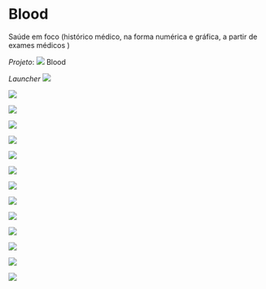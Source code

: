# Blood
Saúde em foco (histórico médico, na forma numérica e gráfica, a partir de exames médicos )

*Projeto*: ![](Docs/Media/Blood32.jpg) Blood 

*Launcher*
![](Docs/Media/BloodLauncher.jpg)

![](Docs/Media/BloodSettings1.jpg)

![](Docs/Media/BloodSettings2.jpg)

![](Docs/Media/BloodSettings3.jpg)

![](Docs/Media/BloodGadgetMaterial1.jpg)

![](Docs/Media/BloodGadgetMaterial2.jpg)

![](Docs/Media/BloodGadgetTarget1.jpg)

![](Docs/Media/BloodGadgetTarget2.jpg)

![](Docs/Media/BloodGadgetTest1.jpg) 

![](Docs/Media/BloodGadgetTest2.jpg) 

![](Docs/Media/BloodGadgetTest3.jpg) 

![](Docs/Media/BloodGadgetRegistration1.jpg) 

![](Docs/Media/BloodGadgetRegistration2.jpg) 

![](Docs/Media/BloodGadgetTests2.jpg) 

